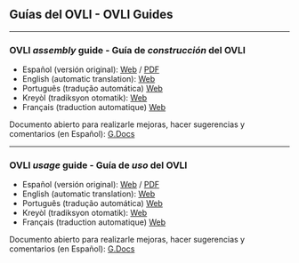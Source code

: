 ## Guías del OVLI - OVLI Guides

- - - 

### OVLI *assembly* guide - Guía de *construcción* del OVLI

- Español (versión original): [Web](https://docs.google.com/document/d/e/2PACX-1vTXeasMgMOBvqAP6wmyNhIa-ovO8ws7W8Og-I5_ktDZyjy2wyLvKLCkDlXn1ZJA4xkJHSO_x_zvbJ-8/pub) / [PDF](https://docs.google.com/document/d/1_tNY7UK35flxOQ0ZQNhps3qg5j1-PpDxrRWyFFqQm7w/export?format=pdf)
- English (automatic translation): [Web](https://translate.google.com/translate?sl=es&tl=en&u=https%3A%2F%2Fdocs.google.com%2Fdocument%2Fd%2Fe%2F2PACX-1vTXeasMgMOBvqAP6wmyNhIa-ovO8ws7W8Og-I5_ktDZyjy2wyLvKLCkDlXn1ZJA4xkJHSO_x_zvbJ-8%2Fpub)
- Português (tradução automática) [Web](https://translate.google.com/translate?sl=es&tl=pt&u=https%3A%2F%2Fdocs.google.com%2Fdocument%2Fd%2Fe%2F2PACX-1vTXeasMgMOBvqAP6wmyNhIa-ovO8ws7W8Og-I5_ktDZyjy2wyLvKLCkDlXn1ZJA4xkJHSO_x_zvbJ-8%2Fpub)
- Kreyòl (tradiksyon otomatik): [Web](https://translate.google.com/translate?sl=es&tl=ht&u=https%3A%2F%2Fdocs.google.com%2Fdocument%2Fd%2Fe%2F2PACX-1vTXeasMgMOBvqAP6wmyNhIa-ovO8ws7W8Og-I5_ktDZyjy2wyLvKLCkDlXn1ZJA4xkJHSO_x_zvbJ-8%2Fpub)
- Français (traduction automatique) [Web](https://translate.google.com/translate?sl=es&tl=fr&u=https%3A%2F%2Fdocs.google.com%2Fdocument%2Fd%2Fe%2F2PACX-1vTXeasMgMOBvqAP6wmyNhIa-ovO8ws7W8Og-I5_ktDZyjy2wyLvKLCkDlXn1ZJA4xkJHSO_x_zvbJ-8%2Fpub)

Documento abierto para realizarle mejoras, hacer sugerencias y comentarios (en Español): [G.Docs](https://docs.google.com/document/d/1_tNY7UK35flxOQ0ZQNhps3qg5j1-PpDxrRWyFFqQm7w/edit)

- - -

### OVLI *usage* guide - Guía de *uso* del OVLI

- Español (versión original): [Web](https://docs.google.com/document/d/e/2PACX-1vScLeK9OIsFwau_AjD0BoZ5qA3AALa-EZ8q1DCav_d9Ow6-NHXU-6HZ554YjgXLA6lWTsBkX81iXsXL/pub) / [PDF](https://docs.google.com/document/d/1_JU6kWQkkMbWsNESzSVhhXOGH1_aeSgy2gr4xeK5eRg/export?format=pdf)
- English (automatic translation): [Web](https://translate.google.com/translate?sl=es&tl=en&u=https://docs.google.com/document/d/e/2PACX-1vScLeK9OIsFwau_AjD0BoZ5qA3AALa-EZ8q1DCav_d9Ow6-NHXU-6HZ554YjgXLA6lWTsBkX81iXsXL/pub)
- Português (tradução automática) [Web](https://translate.google.com/translate?sl=es&tl=pt&u=https://docs.google.com/document/d/e/2PACX-1vScLeK9OIsFwau_AjD0BoZ5qA3AALa-EZ8q1DCav_d9Ow6-NHXU-6HZ554YjgXLA6lWTsBkX81iXsXL/pub)
- Kreyòl (tradiksyon otomatik): [Web](https://translate.google.com/translate?sl=es&tl=ht&u=https://docs.google.com/document/d/e/2PACX-1vScLeK9OIsFwau_AjD0BoZ5qA3AALa-EZ8q1DCav_d9Ow6-NHXU-6HZ554YjgXLA6lWTsBkX81iXsXL/pub)
- Français (traduction automatique) [Web](https://translate.google.com/translate?sl=es&tl=fr&u=https://docs.google.com/document/d/e/2PACX-1vScLeK9OIsFwau_AjD0BoZ5qA3AALa-EZ8q1DCav_d9Ow6-NHXU-6HZ554YjgXLA6lWTsBkX81iXsXL/pub)

Documento abierto para realizarle mejoras, hacer sugerencias y comentarios (en Español): [G.Docs](https://docs.google.com/document/d/1_JU6kWQkkMbWsNESzSVhhXOGH1_aeSgy2gr4xeK5eRg/edit?usp=sharing)
